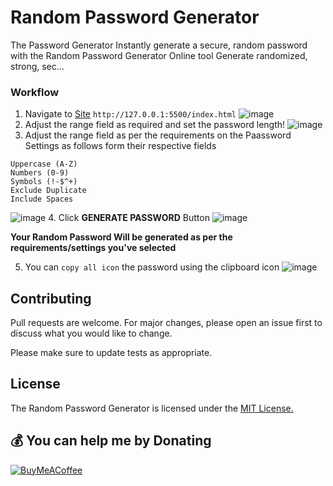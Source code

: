 # Random Password Generator
The Password Generator
Instantly generate a secure, random password with the Random Password Generator Online tool
Generate randomized, strong, sec...


### Workflow
1. Navigate to [Site](index.html) `http://127.0.0.1:5500/index.html`
![image](https://github.com/AbinandhMJ/Randompasswordgenerator/assets/99226172/3f94efed-6606-4915-9c0c-7d1a74f26914)
2. Adjust the range field as required and set the password length!
![image](https://github.com/AbinandhMJ/Randompasswordgenerator/assets/99226172/f9bb999e-50ea-4efe-a6a7-61679a847bf7)
3. Adjust the range field as per the requirements on the Paassword Settings as follows form their respective fields
```Lowercase (a-z) 
Uppercase (A-Z)
Numbers (0-9)
Symbols (!-$^+)
Exclude Duplicate
Include Spaces 
```
![image](https://github.com/AbinandhMJ/Randompasswordgenerator/assets/99226172/38220dfe-9610-4c15-98f8-22a609fe6ece)
4. Click **GENERATE PASSWORD** Button
![image](https://github.com/AbinandhMJ/Randompasswordgenerator/assets/99226172/bcb083ef-f1fb-418f-91da-79c4ff3f3ccc)

**Your Random Password Will be generated as per the requirements/settings you've selected**

5. You can `copy all icon` the password using the clipboard icon 
![image](https://github.com/AbinandhMJ/Randompasswordgenerator/assets/99226172/f2edc456-8035-4a52-9b42-3ff29fb4c9f9)

## Contributing

Pull requests are welcome. For major changes, please open an issue first
to discuss what you would like to change.

Please make sure to update tests as appropriate.

## License
The Random Password Generator is licensed under the [MIT License.](https://github.com/AbinandhMJ/Randompasswordgenerator/blob/main/LICENSE)

## 💰 You can help me by Donating
[![BuyMeACoffee](https://img.shields.io/badge/Buy%20Me%20a%20Coffee-ffdd00?style=for-the-badge&logo=buy-me-a-coffee&logoColor=black)](https://buymeacoffee.com/https://www.buymeacoffee.com/abinandhmu8) 
